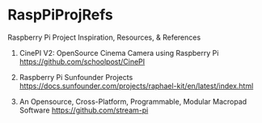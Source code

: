 # RaspPiProjRefs
Raspberry Pi Project Inspiration, Resources, &amp; References

1. CinePI V2: OpenSource Cinema Camera using Raspberry Pi
https://github.com/schoolpost/CinePI

2. Raspberry Pi Sunfounder Projects
https://docs.sunfounder.com/projects/raphael-kit/en/latest/index.html

3. An Opensource, Cross-Platform, Programmable, Modular Macropad Software
https://github.com/stream-pi
